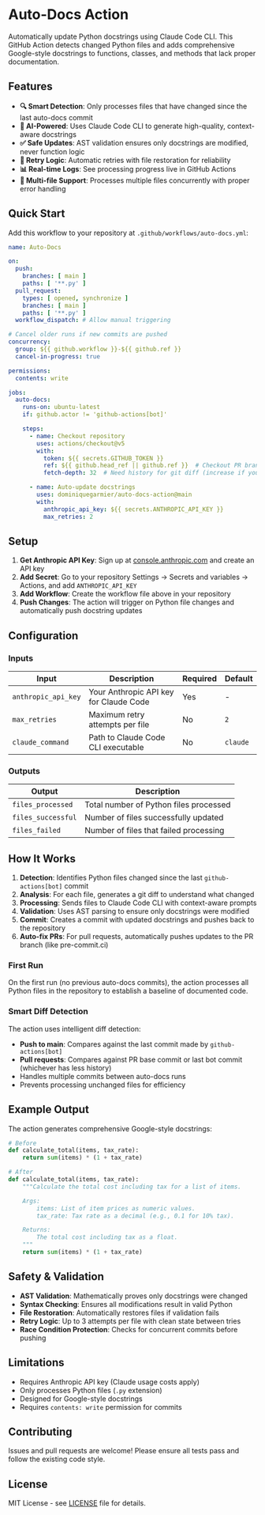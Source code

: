 # Auto-Docs Action

Automatically update Python docstrings using Claude Code CLI. This GitHub Action detects changed Python files and adds comprehensive Google-style docstrings to functions, classes, and methods that lack proper documentation.

## Features

- **🔍 Smart Detection**: Only processes files that have changed since the last auto-docs commit
- **🤖 AI-Powered**: Uses Claude Code CLI to generate high-quality, context-aware docstrings
- **✅ Safe Updates**: AST validation ensures only docstrings are modified, never function logic
- **🔄 Retry Logic**: Automatic retries with file restoration for reliability
- **📊 Real-time Logs**: See processing progress live in GitHub Actions
- **🔀 Multi-file Support**: Processes multiple files concurrently with proper error handling

## Quick Start

Add this workflow to your repository at `.github/workflows/auto-docs.yml`:

```yaml
name: Auto-Docs

on:
  push:
    branches: [ main ]
    paths: [ '**.py' ]
  pull_request:
    types: [ opened, synchronize ]
    branches: [ main ]
    paths: [ '**.py' ]
  workflow_dispatch: # Allow manual triggering

# Cancel older runs if new commits are pushed
concurrency:
  group: ${{ github.workflow }}-${{ github.ref }}
  cancel-in-progress: true

permissions:
  contents: write

jobs:
  auto-docs:
    runs-on: ubuntu-latest
    if: github.actor != 'github-actions[bot]'

    steps:
      - name: Checkout repository
        uses: actions/checkout@v5
        with:
          token: ${{ secrets.GITHUB_TOKEN }}
          ref: ${{ github.head_ref || github.ref }}  # Checkout PR branch or push branch
          fetch-depth: 32  # Need history for git diff (increase if you have more than 32 commits between auto-docs runs)

      - name: Auto-update docstrings
        uses: dominiquegarmier/auto-docs-action@main
        with:
          anthropic_api_key: ${{ secrets.ANTHROPIC_API_KEY }}
          max_retries: 2
```

## Setup

1. **Get Anthropic API Key**: Sign up at [console.anthropic.com](https://console.anthropic.com) and create an API key
2. **Add Secret**: Go to your repository Settings → Secrets and variables → Actions, and add `ANTHROPIC_API_KEY`
3. **Add Workflow**: Create the workflow file above in your repository
4. **Push Changes**: The action will trigger on Python file changes and automatically push docstring updates

## Configuration

### Inputs

| Input | Description | Required | Default |
|-------|-------------|----------|---------|
| `anthropic_api_key` | Your Anthropic API key for Claude Code | Yes | - |
| `max_retries` | Maximum retry attempts per file | No | `2` |
| `claude_command` | Path to Claude Code CLI executable | No | `claude` |

### Outputs

| Output | Description |
|--------|-------------|
| `files_processed` | Total number of Python files processed |
| `files_successful` | Number of files successfully updated |
| `files_failed` | Number of files that failed processing |

## How It Works

1. **Detection**: Identifies Python files changed since the last `github-actions[bot]` commit
2. **Analysis**: For each file, generates a git diff to understand what changed
3. **Processing**: Sends files to Claude Code CLI with context-aware prompts
4. **Validation**: Uses AST parsing to ensure only docstrings were modified
5. **Commit**: Creates a commit with updated docstrings and pushes back to the repository
6. **Auto-fix PRs**: For pull requests, automatically pushes updates to the PR branch (like pre-commit.ci)

### First Run

On the first run (no previous auto-docs commits), the action processes all Python files in the repository to establish a baseline of documented code.

### Smart Diff Detection

The action uses intelligent diff detection:
- **Push to main**: Compares against the last commit made by `github-actions[bot]`
- **Pull requests**: Compares against PR base commit or last bot commit (whichever has less history)
- Handles multiple commits between auto-docs runs
- Prevents processing unchanged files for efficiency

## Example Output

The action generates comprehensive Google-style docstrings:

```python
# Before
def calculate_total(items, tax_rate):
    return sum(items) * (1 + tax_rate)

# After
def calculate_total(items, tax_rate):
    """Calculate the total cost including tax for a list of items.

    Args:
        items: List of item prices as numeric values.
        tax_rate: Tax rate as a decimal (e.g., 0.1 for 10% tax).

    Returns:
        The total cost including tax as a float.
    """
    return sum(items) * (1 + tax_rate)
```

## Safety & Validation

- **AST Validation**: Mathematically proves only docstrings were changed
- **Syntax Checking**: Ensures all modifications result in valid Python
- **File Restoration**: Automatically restores files if validation fails
- **Retry Logic**: Up to 3 attempts per file with clean state between tries
- **Race Condition Protection**: Checks for concurrent commits before pushing

## Limitations

- Requires Anthropic API key (Claude usage costs apply)
- Only processes Python files (`.py` extension)
- Designed for Google-style docstrings
- Requires `contents: write` permission for commits

## Contributing

Issues and pull requests are welcome! Please ensure all tests pass and follow the existing code style.

## License

MIT License - see [LICENSE](LICENSE) file for details.
